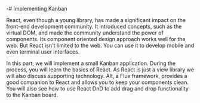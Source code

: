 -# Implementing Kanban

React, even though a young library, has made a significant impact on the front-end development community. It introduced concepts, such as the virtual DOM, and made the community understand the power of components. Its component oriented design approach works well for the web. But React isn't limited to the web. You can use it to develop mobile and even terminal user interfaces.

In this part, we will implement a small Kanban application. During the process, you will learn the basics of React. As React is just a view library we will also discuss supporting technology. Alt, a Flux framework, provides a good companion to React and allows you to keep your components clean. You will also see how to use React DnD to add drag and drop functionality to the Kanban board.
